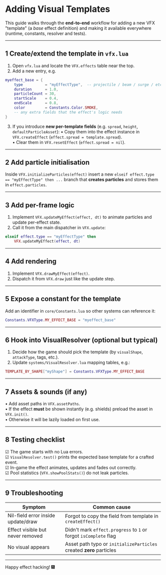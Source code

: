 # Adding Visual Templates

This guide walks through the **end-to-end** workflow for adding a new VFX "template" (a _base_ effect definition) and making it available everywhere (runtime, constants, resolver and tests).

---
## 1  Create/extend the template in `vfx.lua`
1.  Open `vfx.lua` and locate the `VFX.effects` table near the top.
2.  Add a new entry, e.g.
   ```lua
   myeffect_base = {
       type          = "myEffectType",  -- projectile / beam / surge / etc.
       duration      = 1.0,
       particleCount = 30,
       startScale    = 0.4,
       endScale      = 0.8,
       color         = Constants.Color.SMOKE,
       -- any extra fields that the effect's logic needs
   }
   ```
3.  If you introduce **new per-template fields** (e.g. `spread`, `height`, `defaultParticleAsset`):
   • Copy them into the effect instance in `VFX.createEffect` (`effect.spread = template.spread`).  
   • Clear them in `VFX.resetEffect` (`effect.spread = nil`).

---
## 2  Add particle initialisation
Inside `VFX.initializeParticles(effect)` insert a new `elseif effect.type == "myEffectType" then ...` branch that **creates particles** and stores them in `effect.particles`.

---
## 3  Add per-frame logic
1.  Implement `VFX.updateMyEffect(effect, dt)` to animate particles and update per-effect state.
2.  Call it from the main dispatcher in `VFX.update`:
   ```lua
   elseif effect.type == "myEffectType" then
       VFX.updateMyEffect(effect, dt)
   ```

---
## 4  Add rendering
1.  Implement `VFX.drawMyEffect(effect)`.
2.  Dispatch it from `VFX.draw` just like the update step.

---
## 5  Expose a constant for the template
Add an identifier in `core/Constants.lua` so other systems can reference it:
```lua
Constants.VFXType.MY_EFFECT_BASE = "myeffect_base"
```

---
## 6  Hook into **VisualResolver** (optional but typical)
1.  Decide how the game should pick the template (by `visualShape`, `attackType`, tags, etc.).
2.  Update `systems/VisualResolver.lua` mapping tables, e.g.:
   ```lua
   TEMPLATE_BY_SHAPE["myShape"] = Constants.VFXType.MY_EFFECT_BASE
   ```

---
## 7  Assets & sounds (if any)
• Add asset paths in `VFX.assetPaths`.  
• If the effect **must** be shown instantly (e.g. shields) preload the asset in `VFX.init()`.  
• Otherwise it will be lazily loaded on first use.

---
## 8  Testing checklist
☑  The game starts with no Lua errors.  
☑  `VisualResolver.test()` prints the expected base template for a crafted event.  
☑  In-game the effect animates, updates and fades out correctly.  
☑  Pool statistics (`VFX.showPoolStats()`) do not leak particles.

---
## 9  Troubleshooting
| Symptom | Common cause |
|---------|--------------|
| Nil-field error inside update/draw | Forgot to copy the field from template in `createEffect()` |
| Effect visible but never removed | Didn't mark `effect.progress` to `1` or forgot `isComplete` flag |
| No visual appears | Asset path typo or `initializeParticles` created **zero** particles |

---
Happy effect hacking! 🎆 